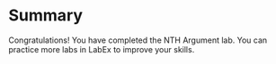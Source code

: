 # Summary

Congratulations! You have completed the NTH Argument lab. You can practice more labs in LabEx to improve your skills.
